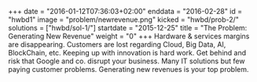 +++
date = "2016-01-12T07:36:03+02:00"
enddata = "2016-02-28"
id = "hwbd1"
image = "problem/newrevenue.png"
kicked = "hwbd/prob-2/"
solutions = ["hwbd/sol-1/"]
startdate = "2015-12-25"
title = "The Problem: Generating New Revenue"
weight = "0"
+++
Hardware & services margins are disappearing. Customers are lost regarding Cloud, Big Data, AI, BlockChain, etc. Keeping up with innovation is hard work. Get behind and risk that Google and co. disrupt your business. Many IT solutions but few paying customer problems. Generating new revenues is your top problem.
